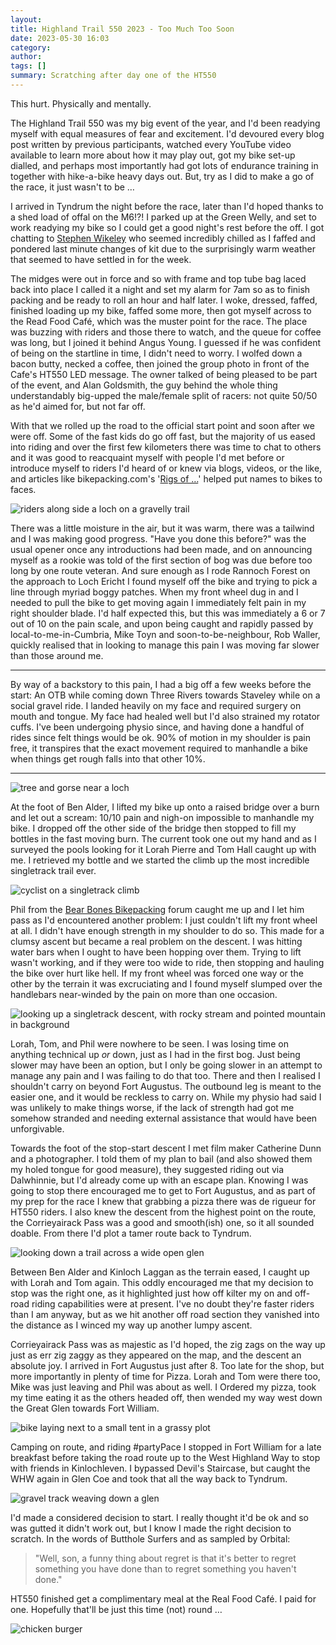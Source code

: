 ```yaml
---
layout: 
title: Highland Trail 550 2023 - Too Much Too Soon
date: 2023-05-30 16:03
category: 
author: 
tags: []
summary: Scratching after day one of the HT550
---
```


This hurt. Physically and mentally. 

The Highland Trail 550 was my big event of the year, and I'd been readying myself with equal measures of fear and excitement. I'd devoured every blog post written by previous participants, watched every YouTube video available to learn more about how it may play out, got my bike set-up dialled, and perhaps most importantly had got lots of endurance training in together with hike-a-bike heavy days out. But, try as I did to make a go of the race, it just wasn't to be … 

I arrived in Tyndrum the night before the race, later than I'd hoped thanks to a shed load of offal on the M6!?! I parked up at the Green Welly, and set to work readying my bike so I could get a good night's rest before the off. I got chatting to [Stephen Wikeley](https://www.instagram.com/stevejwikeley/) who seemed incredibly chilled as I faffed and pondered last minute changes of kit due to the surprisingly warm weather that seemed to have settled in for the week.

The midges were out in force and so with frame and top tube bag laced back into place I called it a night and set my alarm for 7am so as to finish packing and be ready to roll an hour and half later. I woke, dressed, faffed, finished loading up my bike, faffed some more, then got myself across to the Read Food Café, which was the muster point for the race. The place was buzzing with riders and those there to watch, and the queue for coffee was long, but I joined it behind Angus Young. I guessed if he was confident of being on the startline in time, I didn't need to worry. I wolfed down a bacon butty, necked a coffee, then joined the group photo in front of the Cafe's HT550 LED message. The owner talked of being pleased to be part of the event, and Alan Goldsmith, the guy behind the whole thing understandably big-upped the male/female split of racers: not quite 50/50 as he'd aimed for, but not far off.

With that we rolled up the road to the official start point and soon after we were off. Some of the fast kids do go off fast, but the majority of us eased into riding and over the first few kilometers there was time to chat to others and it was good to reacquaint myself with people I'd met before or introduce myself to riders I'd heard of or knew via blogs, videos, or the like, and articles like bikepacking.com's '[Rigs of …](https://bikepacking.com/bikes/2023-highland-trail-550-rigs/)' helped put names to bikes to faces. 

![riders along side a loch on a gravelly trail](/img/ht550/01.jpg)

There was a little moisture in the air, but it was warm, there was a tailwind and I was making good progress. "Have you done this before?" was the usual opener once any introductions had been made, and on announcing myself as a rookie was told of the first section of bog was due before too long by one route veteran. And sure enough as I rode Rannoch Forest on the approach to Loch Ericht I found myself off the bike and trying to pick a line through myriad boggy patches. When my front wheel dug in and I needed to pull the bike to get moving again I immediately felt pain in my right shoulder blade. I'd half expected this, but this was immediately a 6 or 7 out of 10 on the pain scale, and upon being caught and rapidly passed by local-to-me-in-Cumbria, Mike Toyn and soon-to-be-neighbour, Rob Waller, quickly realised that in looking to manage this pain I was moving far slower than those around me. 

---
By way of a backstory to this pain, I had a big off a few weeks before the start: An OTB while coming down Three Rivers towards Staveley while on a social gravel ride. I landed heavily on my face and required surgery on mouth and tongue. My face had healed well but I'd also strained my rotator cuffs. I've been undergoing physio since, and having done a handful of rides since felt things would be ok. 90% of motion in my shoulder is pain free, it transpires that the exact movement required to manhandle a bike when things get rough falls into that other 10%.

---

![tree and gorse near a loch](/img/ht550/02.jpg)

At the foot of Ben Alder, I lifted my bike up onto a raised bridge over a burn and let out a scream: 10/10 pain and nigh-on impossible to manhandle my bike. I dropped off the other side of the bridge then stopped to fill my bottles in the fast moving burn. The current took one out my hand and as I surveyed the pools looking for it Lorah Pierre and Tom Hall caught up with me. I retrieved my bottle and we started the climb up the most incredible singletrack trail ever. 

![cyclist on a singletrack climb](/img/ht550/03.jpg)

Phil from the [Bear Bones Bikepacking](https://bearbonesbikepacking.co.uk) forum caught me up and I let him pass as I'd encountered another problem: I just couldn't lift my front wheel at all. I didn't have enough strength in my shoulder to do so. This made for a clumsy ascent but became a real problem on the descent. I was hitting water bars when I ought to have been hopping over them. Trying to lift wasn't working, and if they were too wide to ride, then stopping and hauling the bike over hurt like hell. If my front wheel was forced one way or the other by the terrain it was excruciating and I found myself slumped over the handlebars near-winded by the pain on more than one occasion. 

![looking up a singletrack descent, with rocky stream and pointed mountain in background](/img/ht550/04.jpg)

Lorah, Tom, and Phil were nowhere to be seen. I was losing time on anything technical up _or_ down, just as I had in the first bog. Just being slower may have been an option, but I only be going slower in an attempt to manage any pain and I was failing to do that too. There and then I realised I shouldn't carry on beyond Fort Augustus. The outbound leg is meant to the easier one, and it would be reckless to carry on. While my physio had said I was unlikely to make things worse, if the lack of strength had got me somehow stranded and needing external assistance that would have been unforgivable. 

Towards the foot of the stop-start descent I met film maker Catherine Dunn and a photographer. I told them of my plan to bail (and also showed them my holed tongue for good measure), they suggested riding out via Dalwhinnie, but I'd already come up with an escape plan. Knowing I was going to stop there encouraged me to get to Fort Augustus, and as part of my prep for the race I knew that grabbing a pizza there was de rigueur for HT550 riders. I also knew the descent from the highest point on the route, the Corrieyairack Pass was a good and smooth(ish) one, so it all sounded doable. From there I'd plot a tamer route back to Tyndrum.

![looking down a trail across a wide open glen](/img/ht550/05.jpg)

Between Ben Alder and Kinloch Laggan as the terrain eased, I caught up with Lorah and Tom again. This oddly encouraged me that my decision to stop was the right one, as it highlighted just how off kilter my on and off-road riding capabilities were at present. I've no doubt they're faster riders than I am anyway, but as we hit another off road section they vanished into the distance as I winced my way up another lumpy ascent. 

Corrieyairack Pass was as majestic as I'd hoped, the zig zags on the way up just as err zig zaggy as they appeared on the map, and the descent an absolute joy. I arrived in Fort Augustus just after 8. Too late for the shop, but more importantly in plenty of time for Pizza. Lorah and Tom were there too, Mike was just leaving and Phil was about as well. I Ordered my pizza, took my time eating it as the others headed off, then wended my way west down the Great Glen towards Fort William. 

![bike laying next to a small tent in a grassy plot](/img/ht550/06.jpg)

Camping on route, and riding #partyPace I stopped in Fort William for a late breakfast before taking the road route up to the West Highland Way to stop with friends in Kinlochleven. I bypassed Devil's Staircase, but caught the WHW again in Glen Coe and took that all the way back to Tyndrum. 

![gravel track weaving down a glen](/img/ht550/07.jpg)

I'd made a considered decision to start. I really thought it'd be ok and so was gutted it didn't work out, but I know I made the right decision to scratch. In the words of Butthole Surfers and as sampled by Orbital: 

> "Well, son, a funny thing about regret is that it's better to regret something you have done than to regret something you haven't done."

HT550 finished get a complimentary meal at the Real Food Café. I paid for one. Hopefully that'll be just this time (not) round … 

![chicken burger](/img/ht550/08.jpg)